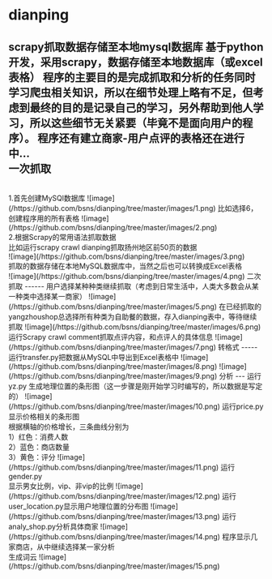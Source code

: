 # dianping
scrapy抓取数据存储至本地mysql数据库
基于python开发，采用scrapy，数据存储至本地数据库（或excel表格）
程序的主要目的是完成抓取和分析的任务同时学习爬虫相关知识，所以在细节处理上略有不足，但考虑到最终的目的是记录自己的学习，另外帮助到他人学习，所以这些细节无关紧要（毕竟不是面向用户的程序）。
程序还有建立商家-用户点评的表格还在进行中...
<br>
一次抓取
------
<br>
1.首先创建MySQl数据库
![image](/https://github.com/bsns/dianping/tree/master/images/1.png)
比如选择6，创建程序用的所有表格
![image](/https://github.com/bsns/dianping/tree/master/images/2.png)
<br>
2.根据Scrapy的常用语法抓取数据
<br>
比如运行scrapy crawl dianping抓取扬州地区前50页的数据
<br>
![image](/https://github.com/bsns/dianping/tree/master/images/3.png)
<br>
抓取的数据存储在本地MySQL数据库中，当然之后也可以转换成Excel表格
<br>
![image](/https://github.com/bsns/dianping/tree/master/images/4.png)
二次抓取
------
用户选择某种种类继续抓取（考虑到日常生活中，人类大多数会从某一种类中选择某一商家）
![image](/https://github.com/bsns/dianping/tree/master/images/5.png)
在已经抓取的yangzhoushop总选择所有种类为自助餐的数据，存入dianping表中，等待继续抓取
![image](/https://github.com/bsns/dianping/tree/master/images/6.png)
运行Scrapy crawl comment抓取点评内容，和点评人的具体信息
![image](/https://github.com/bsns/dianping/tree/master/images/7.png)
转格式
-----
运行transfer.py把数据从MySQL中导出到Excel表格中
![image](/https://github.com/bsns/dianping/tree/master/images/8.png)
![image](/https://github.com/bsns/dianping/tree/master/images/9.png)
分析
---
运行yz.py 生成地理位置的条形图（这一步骤是刚开始学习时编写的，所以数据是写定的）
![image](/https://github.com/bsns/dianping/tree/master/images/10.png)
运行price.py显示价格相关的条形图
<br>
根据横轴的价格增长，三条曲线分别为
<br>1）红色：消费人数
<br>2）蓝色：商店数量
<br>3）黄色：评分
![image](/https://github.com/bsns/dianping/tree/master/images/11.png)
运行gender.py
<br>显示男女比例，vip、非vip的比例
![image](/https://github.com/bsns/dianping/tree/master/images/12.png)
运行user_location.py显示用户地理位置的分布图
![image](/https://github.com/bsns/dianping/tree/master/images/13.png)
运行analy_shop.py分析具体商家
![image](/https://github.com/bsns/dianping/tree/master/images/14.png)
程序显示几家商店，从中继续选择某一家分析
<br>生成词云
![image](/https://github.com/bsns/dianping/tree/master/images/15.png)

